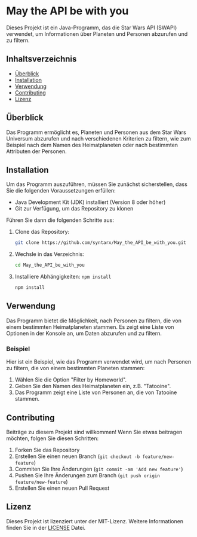 # May the API be with you

Dieses Projekt ist ein Java-Programm, das die Star Wars API (SWAPI) verwendet, um Informationen über Planeten und Personen abzurufen und zu filtern.

## Inhaltsverzeichnis

- [Überblick](#überblick)
- [Installation](#installation)
- [Verwendung](#verwendung)
- [Contributing](#contributing)
- [Lizenz](#lizenz)

## Überblick

Das Programm ermöglicht es, Planeten und Personen aus dem Star Wars Universum abzurufen und nach verschiedenen Kriterien zu filtern, wie zum Beispiel nach dem Namen des Heimatplaneten oder nach bestimmten Attributen der Personen.

## Installation

Um das Programm auszuführen, müssen Sie zunächst sicherstellen, dass Sie die folgenden Voraussetzungen erfüllen:

- Java Development Kit (JDK) installiert (Version 8 oder höher)
- Git zur Verfügung, um das Repository zu klonen

Führen Sie dann die folgenden Schritte aus:

1. Clone das Repository:
    ```bash
    git clone https://github.com/syntarx/May_the_API_be_with_you.git

2. Wechsle in das Verzeichnis: 
    ```bash
    cd May_the_API_be_with_you
   
3. Installiere Abhängigkeiten: `npm install`
    ```bash
    npm install

## Verwendung

Das Programm bietet die Möglichkeit, nach Personen zu filtern, die von einem bestimmten Heimatplaneten stammen. Es zeigt eine Liste von Optionen in der Konsole an, um Daten abzurufen und zu filtern.

### Beispiel

Hier ist ein Beispiel, wie das Programm verwendet wird, um nach Personen zu filtern, die von einem bestimmten Planeten stammen:

1. Wählen Sie die Option "Filter by Homeworld".
2. Geben Sie den Namen des Heimatplaneten ein, z.B. "Tatooine".
3. Das Programm zeigt eine Liste von Personen an, die von Tatooine stammen.

## Contributing

Beiträge zu diesem Projekt sind willkommen! Wenn Sie etwas beitragen möchten, folgen Sie diesen Schritten:

1. Forken Sie das Repository
2. Erstellen Sie einen neuen Branch (`git checkout -b feature/new-feature`)
3. Commiten Sie Ihre Änderungen (`git commit -am 'Add new feature'`)
4. Pushen Sie Ihre Änderungen zum Branch (`git push origin feature/new-feature`)
5. Erstellen Sie einen neuen Pull Request

## Lizenz

Dieses Projekt ist lizenziert unter der MIT-Lizenz. Weitere Informationen finden Sie in der [LICENSE](./LICENSE) Datei.